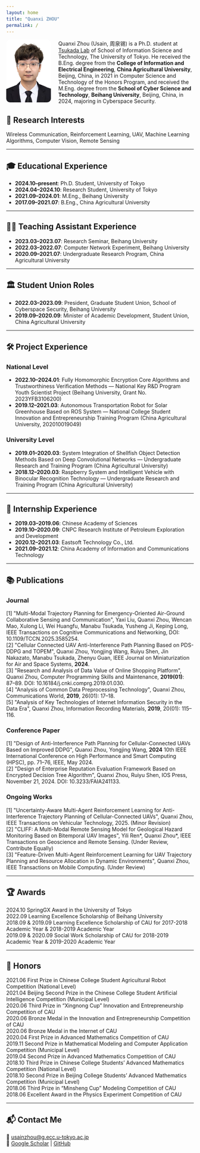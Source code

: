 ```yaml
---
layout: home
title: "Quanxi ZHOU"
permalink: /
---
```


<img src="usain.jpg" alt="Quanxi Zhou" style="float: left; margin-right: 20px; width: 120px; border-radius: 10px;" />

Quanxi Zhou (Usain, 周泉锡) is a Ph.D. student at [Tsukada Lab](https://tlab.hongo.wide.ad.jp/ja/) of School of Information Science and Technology, The University of Tokyo. He received the B.Eng. degree from the **College of Information and Electrical Engineering**, **China Agricultural University**, Beijing, China, in 2021 in Computer Science and Technology of the Honors Program, and received the M.Eng. degree from the **School of Cyber Science and Technology**, **Beihang University**, Beijing, China, in 2024, majoring in Cyberspace Security.

## 🔬 Research Interests

Wireless Communication, Reinforcement Learning, UAV, Machine Learning Algorithms, Computer Vision, Remote Sensing

---

## 🎓 Educational Experience

- **2024.10–present**: Ph.D. Student, University of Tokyo  
- **2024.04–2024.10**: Research Student, University of Tokyo  
- **2021.09–2024.01**: M.Eng., Beihang University  
- **2017.09–2021.07**: B.Eng., China Agricultural University  

---

## 👩‍🏫 Teaching Assistant Experience

- **2023.03–2023.07**: Research Seminar, Beihang University  
- **2022.03–2022.07**: Computer Network Experiment, Beihang University  
- **2020.09–2021.07**: Undergraduate Research Program, China Agricultural University  

---

## 🏛️ Student Union Roles

- **2022.03–2023.09**: President, Graduate Student Union, School of Cyberspace Security, Beihang University  
- **2019.09–2020.09**: Minister of Academic Development, Student Union, China Agricultural University  

---

## 🛠️ Project Experience

### National Level

- **2022.10–2024.01**: Fully Homomorphic Encryption Core Algorithms and Trustworthiness Verification Methods — National Key R&D Program Youth Scientist Project (Beihang University, Grant No. 2023YFB3106200)  
- **2019.12–2021.03**: Autonomous Transportation Robot for Solar Greenhouse Based on ROS System — National College Student Innovation and Entrepreneurship Training Program (China Agricultural University, 202010019049)  

### University Level

- **2019.01–2020.03**: System Integration of Shellfish Object Detection Methods Based on Deep Convolutional Networks — Undergraduate Research and Training Program (China Agricultural University)  
- **2018.12–2020.03**: Raspberry System and Intelligent Vehicle with Binocular Recognition Technology — Undergraduate Research and Training Program (China Agricultural University)  

---

## 💼 Internship Experience

- **2019.03–2019.06**: Chinese Academy of Sciences  
- **2019.10–2020.09**: CNPC Research Institute of Petroleum Exploration and Development  
- **2020.12–2021.03**: Eastsoft Technology Co., Ltd.  
- **2021.09–2021.12**: China Academy of Information and Communications Technology  

---

## 📚 Publications

### Journal
[1] "Multi-Modal Trajectory Planning for Emergency-Oriented Air-Ground Collaborative Sensing and Communication", Yaxi Liu, Quanxi Zhou, Wencan Mao, Xulong Li, Wei Huangfu, Manabu Tsukada, Yusheng Ji, Keping Long, IEEE Transactions on Cognitive Communications and Networking, DOI: 10.1109/TCCN.2025.3585254.  
[2] "Cellular Connected UAV Anti-Interference Path Planning Based on PDS-DDPG and TOPEM", Quanxi Zhou, Yongjing Wang, Ruiyu Shen, Jin Nakazato, Manabu Tsukada, Zhenyu Guan, IEEE Journal on Miniaturization for Air and Space Systems, **2024**.  
[3] "Research and Analysis of Data Value of Online Shopping Platform", Quanxi Zhou, Computer Programming Skills and Maintenance, **2019(01)**: 87–89. DOI: 10.16184/j.cnki.comprg.2019.01.030.  
[4] "Analysis of Common Data Preprocessing Technology", Quanxi Zhou, Communications World, **2019**, 26(01): 17–18.  
[5] "Analysis of Key Technologies of Internet Information Security in the Data Era", Quanxi Zhou, Information Recording Materials, **2019**, 20(01): 115–116.  

### Conference Paper  
[1] "Design of Anti-Interference Path Planning for Cellular-Connected UAVs Based on Improved DDPG", Quanxi Zhou, Yongjing Wang, **2024** 10th IEEE International Conference on High Performance and Smart Computing (HPSC), pp. 71–76, IEEE, May 2024.  
[2] "Design of Enterprise Reputation Evaluation Framework Based on Encrypted Decision Tree Algorithm", Quanxi Zhou, Ruiyu Shen, IOS Press, November 21, 2024. DOI: 10.3233/FAIA241133.  

### Ongoing Works  
[1] "Uncertainty-Aware Multi-Agent Reinforcement Learning for Anti-Interference Trajectory Planning of Cellular-Connected UAVs", Quanxi Zhou, IEEE Transactions on Vehicular Technology, 2025. (Minor Revision)  
[2] "CLIFF: A Multi-Modal Remote Sensing Model for Geological Hazard Monitoring Based on Bitemporal UAV Images", Yili Ren*, Quanxi Zhou*, IEEE Transactions on Geoscience and Remote Sensing. (Under Review, Contribute Equally)  
[3] "Feature-Driven Multi-Agent Reinforcement Learning for UAV Trajectory Planning and Resource Allocation in Dynamic Environments", Quanxi Zhou, IEEE Transactions on Mobile Computing. (Under Review)  

---

## 🏆 Awards

2024.10 SpringGX Award in the University of Tokyo  
2022.09 Learning Excellence Scholarship of Beihang University  
2018.09 & 2019.09 Learning Excellence Scholarship of CAU for 2017-2018 Academic Year & 2018-2019 Academic Year  
2019.09 & 2020.09 Social Work Scholarship of CAU for 2018-2019 Academic Year & 2019-2020 Academic Year  

---

## 🥇 Honors

2021.06 First Prize in Chinese College Student Agricultural Robot Competition (National Level)  
2021.04 Beijing Second Prize in the Chinese College Student Artificial Intelligence Competition (Municipal Level)  
2020.06 Third Prize in “Xingnong Cup” Innovation and Entrepreneurship Competition of CAU  
2020.06 Bronze Medal in the Innovation and Entrepreneurship Competition of CAU  
2020.06 Bronze Medal in the Internet of CAU  
2020.04 First Prize in Advanced Mathematics Competition of CAU  
2019.11 Second Prize in Mathematical Modeling and Computer Application Competition (Municipal Level)  
2019.04 Second Prize in Advanced Mathematics Competition of CAU  
2018.10 Third Prize in Chinese College Students’ Advanced Mathematics Competition (National Level)  
2018.10 Second Prize in Beijing College Students’ Advanced Mathematics Competition (Municipal Level)  
2018.06 Third Prize in “Minsheng Cup” Modeling Competition of CAU  
2018.06 Excellent Award in the Physics Experiment Competition of CAU

---

## 📬 Contact Me

📧 [usainzhou@g.ecc.u-tokyo.ac.jp](mailto:usainzhou@g.ecc.u-tokyo.ac.jp)  
🔗 [Google Scholar](#) | [GitHub](https://scholar.google.com/citations?hl=en&user=P2mHCpgAAAAJ)  
